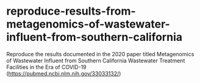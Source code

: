 # reproduce-results-from-metagenomics-of-wastewater-influent-from-southern-california
Reproduce the results documented in the 2020 paper titled Metagenomics of Wastewater Influent from Southern California Wastewater Treatment Facilities in the Era of COVID-19 (https://pubmed.ncbi.nlm.nih.gov/33033132/)
